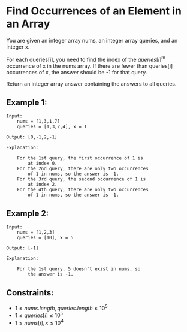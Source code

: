 # Find Occurrences of an Element in an Array

You are given an integer array nums, an integer array queries, and an  
integer x.

For each queries[i], you need to find the index of the $queries[i]^{th}$  
occurrence of x in the nums array. If there are fewer than queries[i]  
occurrences of x, the answer should be -1 for that query.

Return an integer array answer containing the answers to all queries.

 

## Example 1:

    Input: 
        nums = [1,3,1,7]
        queries = [1,3,2,4], x = 1
    
    Output: [0,-1,2,-1]
    
    Explanation:
    
        For the 1st query, the first occurrence of 1 is 
            at index 0.
        For the 2nd query, there are only two occurrences 
            of 1 in nums, so the answer is -1.
        For the 3rd query, the second occurrence of 1 is 
            at index 2.
        For the 4th query, there are only two occurrences 
            of 1 in nums, so the answer is -1.

## Example 2:

    Input: 
        nums = [1,2,3]
        queries = [10], x = 5
    
    Output: [-1]
    
    Explanation:
    
        For the 1st query, 5 doesn't exist in nums, so 
            the answer is -1.
    
    
    
## Constraints:

* $1 \le nums.length, queries.length \le 10^5$
* $1 \le queries[i] \le 10^5$
* $1 \le nums[i], x \le 10^4$

